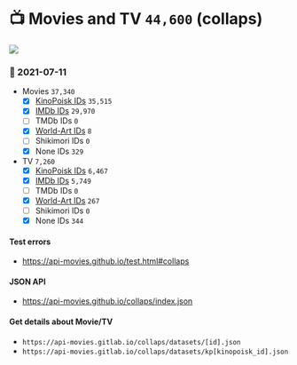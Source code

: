 # :tv: Movies and TV `44,600` (collaps)

<a href="https://API-Movies.github.io"><img src="https://API-Movies.github.io/banner.png?cache"></a>

### :date: 2021-07-11
- Movies `37,340`
  - [x] <a href="https://API-Movies.github.io/collaps/movie_kinopoisk_ids.json">KinoPoisk IDs</a> `35,515`
  - [x] <a href="https://API-Movies.github.io/collaps/movie_imdb_ids.json">IMDb IDs</a> `29,970`
  - [ ] TMDb IDs `0`
  - [x] <a href="https://API-Movies.github.io/collaps/movie_world_art_ids.json">World-Art IDs</a> `8`
  - [ ] Shikimori IDs `0`
  - [x] None IDs `329`
- TV `7,260`
  - [x] <a href="https://API-Movies.github.io/collaps/tv_kinopoisk_ids.json">KinoPoisk IDs</a> `6,467`
  - [x] <a href="https://API-Movies.github.io/collaps/tv_imdb_ids.json">IMDb IDs</a> `5,749`
  - [ ] TMDb IDs `0`
  - [x] <a href="https://API-Movies.github.io/collaps/tv_world_art_ids.json">World-Art IDs</a> `267`
  - [ ] Shikimori IDs `0`
  - [x] None IDs `344`
#### Test errors
- <a href='https://api-movies.github.io/test.html#collaps'>https://api-movies.github.io/test.html#collaps</a>
#### JSON API
- <a href='https://api-movies.github.io/collaps/index.json'>https://api-movies.github.io/collaps/index.json</a>
#### Get details about Movie/TV
- `https://api-movies.gitlab.io/collaps/datasets/[id].json`
- `https://api-movies.gitlab.io/collaps/datasets/kp[kinopoisk_id].json`
